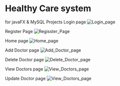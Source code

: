 # Healthy Care system
for javaFX &amp; MySQL Projects
Login page
![Login_page](https://user-images.githubusercontent.com/73113143/170713262-2b3e8257-0b05-40c2-86a0-fb216572a679.png)

Register Page
![Regisster_Page](https://user-images.githubusercontent.com/73113143/170713374-2154d62d-8608-4abf-b841-73e4c8c5d143.png)

Home page
![Home_page](https://user-images.githubusercontent.com/73113143/170713427-8744b52a-a650-4f0f-be6a-ee04caab8871.png)

Add Doctor page
![Add_Doctor_page](https://user-images.githubusercontent.com/73113143/170713506-a5e87cf6-9009-4e64-baaa-626a735f8186.png)

Delete Doctor page
![Delete_Doctor_page](https://user-images.githubusercontent.com/73113143/170713573-61f5aac2-5195-451a-a957-c4ae7b5c4d27.png)

View Doctors page
![View_Doctors_page](https://user-images.githubusercontent.com/73113143/170713631-7ff14e16-df7f-40e8-9dc7-e54acb06a8f4.png)

Update Doctor page
![View_Doctors_page](https://user-images.githubusercontent.com/73113143/170713701-c34166fe-86cf-4783-8d56-ec08bab83fd4.png)

